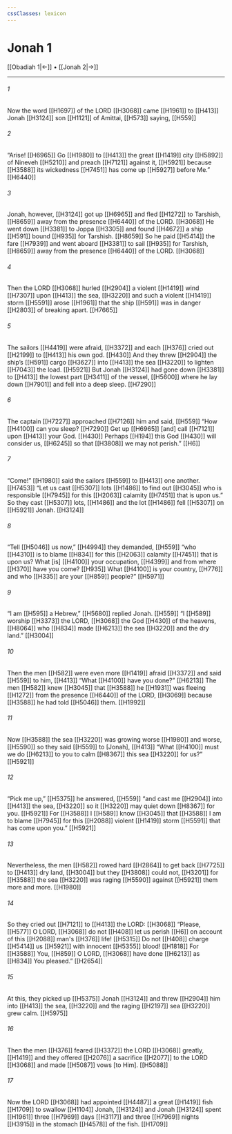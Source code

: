 ```yaml
---
cssClasses: lexicon
---
```


# Jonah 1

[[Obadiah 1|←]] • [[Jonah 2|→]]

---

###### 1
Now the word [[H1697]] of the LORD [[H3068]] came [[H1961]] to [[H413]] Jonah [[H3124]] son [[H1121]] of Amittai, [[H573]] saying, [[H559]]

###### 2
“Arise! [[H6965]] Go [[H1980]] to [[H413]] the great [[H1419]] city [[H5892]] of Nineveh [[H5210]] and preach [[H7121]] against it, [[H5921]] because [[H3588]] its wickedness [[H7451]] has come up [[H5927]] before Me.” [[H6440]]

###### 3
Jonah, however, [[H3124]] got up [[H6965]] and fled [[H1272]] to Tarshish, [[H8659]] away from the presence [[H6440]] of the LORD. [[H3068]] He went down [[H3381]] to Joppa [[H3305]] and found [[H4672]] a ship [[H591]] bound [[H935]] for Tarshish. [[H8659]] So he paid [[H5414]] the fare [[H7939]] and went aboard [[H3381]] to sail [[H935]] for Tarshish, [[H8659]] away from the presence [[H6440]] of the LORD. [[H3068]]

###### 4
Then the LORD [[H3068]] hurled [[H2904]] a violent [[H1419]] wind [[H7307]] upon [[H413]] the sea, [[H3220]] and such a violent [[H1419]] storm [[H5591]] arose [[H1961]] that the ship [[H591]] was in danger [[H2803]] of breaking apart. [[H7665]]

###### 5
The sailors [[H4419]] were afraid, [[H3372]] and each [[H376]] cried out [[H2199]] to [[H413]] his own god. [[H430]] And they threw [[H2904]] the ship’s [[H591]] cargo [[H3627]] into [[H413]] the sea [[H3220]] to lighten [[H7043]] the load. [[H5921]] But Jonah [[H3124]] had gone down [[H3381]] to [[H413]] the lowest part [[H3411]] of the vessel, [[H5600]] where he lay down [[H7901]] and fell into a deep sleep. [[H7290]]

###### 6
The captain [[H7227]] approached [[H7126]] him and said, [[H559]] “How [[H4100]] can you  sleep? [[H7290]] Get up [[H6965]] [and] call [[H7121]] upon [[H413]] your God. [[H430]] Perhaps [[H194]] this God [[H430]] will consider us, [[H6245]] so that [[H3808]] we may not perish.” [[H6]]

###### 7
“Come!” [[H1980]] said the sailors [[H559]] to [[H413]] one another. [[H7453]] “Let us cast [[H5307]] lots [[H1486]] to find out [[H3045]] who is responsible [[H7945]] for this [[H2063]] calamity [[H7451]] that is upon us.”  So they cast [[H5307]] lots, [[H1486]] and the lot [[H1486]] fell [[H5307]] on [[H5921]] Jonah. [[H3124]]

###### 8
“Tell [[H5046]] us  now,” [[H4994]] they demanded, [[H559]] “who [[H4310]] is to blame [[H834]] for this [[H2063]] calamity [[H7451]] that is upon us?  What [is] [[H4100]] your occupation, [[H4399]] and from where [[H370]] have you come? [[H935]] What [[H4100]] is your country, [[H776]] and who [[H335]] are your [[H859]] people?” [[H5971]]

###### 9
“I am [[H595]] a Hebrew,” [[H5680]] replied Jonah. [[H559]] “I [[H589]] worship [[H3373]] the LORD, [[H3068]] the God [[H430]] of the heavens, [[H8064]] who [[H834]] made [[H6213]] the sea [[H3220]] and the dry land.” [[H3004]]

###### 10
Then the men [[H582]] were even more [[H1419]] afraid [[H3372]] and said [[H559]] to him, [[H413]] “What [[H4100]] have you done?” [[H6213]] The men [[H582]] knew [[H3045]] that [[H3588]] he [[H1931]] was fleeing [[H1272]] from the presence [[H6440]] of the LORD, [[H3069]] because [[H3588]] he had told [[H5046]] them. [[H1992]]

###### 11
Now [[H3588]] the sea [[H3220]] was growing worse [[H1980]] and worse, [[H5590]] so they said [[H559]] to [Jonah], [[H413]] “What [[H4100]] must we do [[H6213]] to you  to calm [[H8367]] this sea [[H3220]] for us?” [[H5921]]

###### 12
“Pick me up,” [[H5375]] he answered, [[H559]] “and cast me [[H2904]] into [[H413]] the sea, [[H3220]] so it [[H3220]] may quiet down [[H8367]] for you. [[H5921]] For [[H3588]] I [[H589]] know [[H3045]] that [[H3588]] I am to blame [[H7945]] for this [[H2088]] violent [[H1419]] storm [[H5591]] that has come upon you.” [[H5921]]

###### 13
Nevertheless, the men [[H582]] rowed hard [[H2864]] to get back [[H7725]] to [[H413]] dry land, [[H3004]] but they [[H3808]] could not, [[H3201]] for [[H3588]] the sea [[H3220]] was raging [[H5590]] against [[H5921]] them more and more. [[H1980]]

###### 14
So they cried out [[H7121]] to [[H413]] the LORD: [[H3068]] “Please, [[H577]] O LORD, [[H3068]] do not [[H408]] let us perish [[H6]] on account of this [[H2088]] man's [[H376]] life! [[H5315]] Do not [[H408]] charge [[H5414]] us [[H5921]] with innocent [[H5355]] blood! [[H1818]] For [[H3588]] You, [[H859]] O LORD, [[H3068]] have done [[H6213]] as [[H834]] You pleased.” [[H2654]]

###### 15
At this, they picked up [[H5375]] Jonah [[H3124]] and threw [[H2904]] him into [[H413]] the sea, [[H3220]] and the raging [[H2197]] sea [[H3220]] grew calm. [[H5975]]

###### 16
Then the men [[H376]] feared [[H3372]] the LORD [[H3068]] greatly, [[H1419]] and they offered [[H2076]] a sacrifice [[H2077]] to the LORD [[H3068]] and made [[H5087]] vows [to Him]. [[H5088]]

###### 17
Now the LORD [[H3068]] had appointed [[H4487]] a great [[H1419]] fish [[H1709]] to swallow [[H1104]] Jonah, [[H3124]] and Jonah [[H3124]] spent [[H1961]] three [[H7969]] days [[H3117]] and three [[H7969]] nights [[H3915]] in the stomach [[H4578]] of the fish. [[H1709]]

